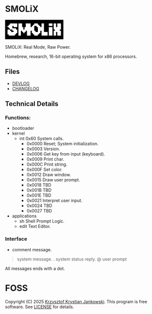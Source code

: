 # SMOLiX
![SMOLiX Logo](smolix.png)

SMOLiX: Real Mode, Raw Power.

Homebrew, research, 16-bit operating system for x86 processors.

## Files
- [DEVLOG](DEVLOG)
- [CHANGELOG](CHANGELOG)

## Technical Details

### Functions:
- bootloader
- kernel
    - int 0x60      System calls.
        - 0x0000    Reset; System initialization.
        - 0x0003    Version.
        - 0x0006    Get key from input (keyboard).
        - 0x0009    Print char.
        - 0x000C    Print string.
        - 0x000F    Set color.
        - 0x0012    Draw window.
        - 0x0015    Draw user prompt.
        - 0x0018    TBD
        - 0x001B    TBD
        - 0x001E    TBD
        - 0x0021    Interpret user input.
        - 0x0024    TBD
        - 0x0027    TBD
- applications
    - sh    Shell Prompt Logic.
    - edit  Text Editor.

### Interface
+ comment message.
> system message.
. system status reply.
@ user prompt

All messages ends with a dot.

# FOSS
Copyright (C) 2025 [Krzysztof Krystian Jankowski](https://krzysztofjankowski.com). This program is free software. See [LICENSE](LICENSE) for details.